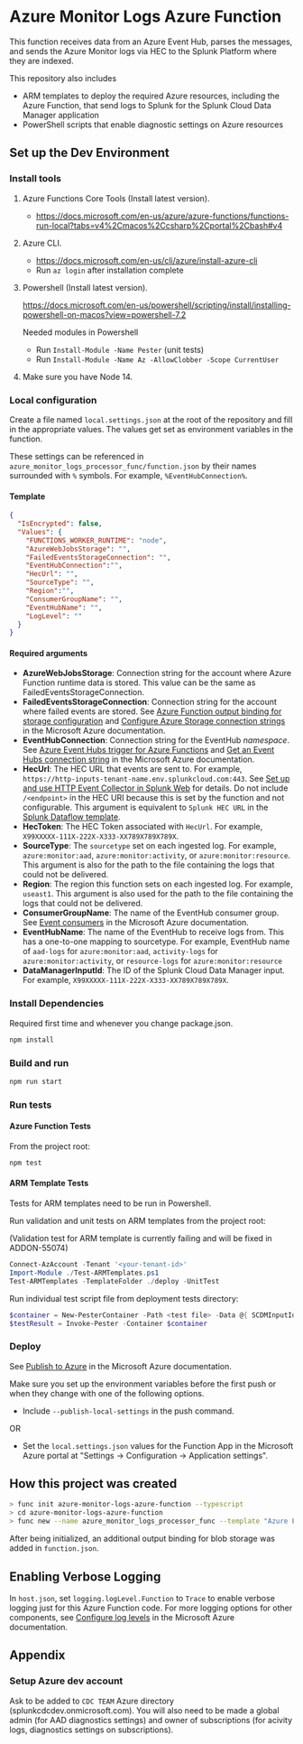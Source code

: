 # Azure Monitor Logs Azure Function
This function receives data from an Azure Event Hub, parses the messages, and sends the Azure Monitor logs via HEC to the Splunk Platform where they are indexed.

This repository also includes
* ARM templates to deploy the required Azure resources, including the Azure Function, that send logs to Splunk for the Splunk Cloud Data Manager application
* PowerShell scripts that enable diagnostic settings on Azure resources

## Set up the Dev Environment

### Install tools
1. Azure Functions Core Tools (Install latest version).
   * https://docs.microsoft.com/en-us/azure/azure-functions/functions-run-local?tabs=v4%2Cmacos%2Ccsharp%2Cportal%2Cbash#v4
2. Azure CLI.
   * https://docs.microsoft.com/en-us/cli/azure/install-azure-cli
   * Run `az login` after installation complete
3. Powershell (Install latest version).

   https://docs.microsoft.com/en-us/powershell/scripting/install/installing-powershell-on-macos?view=powershell-7.2
   
   Needed modules in Powershell
   * Run `Install-Module -Name Pester` (unit tests)
   * Run `Install-Module -Name Az -AllowClobber -Scope CurrentUser`
4. Make sure you have Node 14.

### Local configuration
Create a file named `local.settings.json` at the root of the repository and fill in the appropriate values. The values
get set as environment variables in the function.

These settings can be referenced in `azure_monitor_logs_processor_func/function.json` by their names
surrounded with `%` symbols. For example, `%EventHubConnection%`.

#### Template
```json
{
  "IsEncrypted": false,
  "Values": {
    "FUNCTIONS_WORKER_RUNTIME": "node",
    "AzureWebJobsStorage": "",
    "FailedEventsStorageConnection": "",
    "EventHubConnection":"",
    "HecUrl": "",
    "SourceType": "",
    "Region":"",
    "ConsumerGroupName": "",
    "EventHubName": "",
    "LogLevel": ""
  }
}
```
#### Required arguments
- **AzureWebJobsStorage**: Connection string for the account where Azure Function runtime data is stored. This value can be the same as FailedEventsStorageConnection.
- **FailedEventsStorageConnection**: Connection string for the account where failed events are stored.
  See [Azure Function output binding for storage configuration](https://docs.microsoft.com/en-us/azure/azure-functions/functions-bindings-storage-blob-output?tabs=javascript#configuration) and [Configure Azure Storage connection strings](https://docs.microsoft.com/en-us/azure/storage/common/storage-configure-connection-string) in the Microsoft Azure documentation.
- **EventHubConnection**: Connection string for the EventHub *namespace*. See [Azure Event Hubs trigger for Azure Functions](https://docs.microsoft.com/en-us/azure/azure-functions/functions-bindings-event-hubs-trigger?tabs=javascript#configuration) and [Get an Event Hubs connection string](https://docs.microsoft.com/en-us/azure/event-hubs/event-hubs-get-connection-string) in the Microsoft Azure documentation.
- **HecUrl**: The HEC URL that events are sent to. For example, `https://http-inputs-tenant-name.env.splunkcloud.com:443`. See [Set up and use HTTP Event Collector in Splunk Web](https://docs.splunk.com/Documentation/Splunk/8.2.1/Data/UsetheHTTPEventCollector) for details. Do not include `/<endpoint>` in the HEC URI because this is set by the function and not configurable. This argument is equivalent to `Splunk HEC URL` in the [Splunk Dataflow template](https://cloud.google.com/blog/products/data-analytics/connect-to-splunk-with-a-dataflow-template).
- **HecToken**: The HEC Token associated with `HecUrl`. For example, `X99XXXXX-111X-222X-X333-XX789X789X789X`.
- **SourceType**: The `sourcetype` set on each ingested log. For example, `azure:monitor:aad`, `azure:monitor:activity`, or `azure:monitor:resource`. This argument is also for the path to the file containing the logs that could not be delivered.
- **Region**: The region this function sets on each ingested log. For example, `useast1`. This argument is also used for the path to the file containing the logs that could not be delivered.
- **ConsumerGroupName**: The name of the EventHub consumer group. See [Event consumers](https://docs.microsoft.com/en-us/azure/event-hubs/event-hubs-features#event-consumers) in the Microsoft Azure documentation.
- **EventHubName**: The name of the EventHub to receive logs from. This has a one-to-one mapping to sourcetype. For example, EventHub name of `aad-logs` for `azure:monitor:aad`, `activity-logs` for `azure:monitor:activity`, or `resource-logs` for `azure:monitor:resource`
- **DataManagerInputId**: The ID of the Splunk Cloud Data Manager input. For example, `X99XXXXX-111X-222X-X333-XX789X789X789X`.

### Install Dependencies
Required first time and whenever you change package.json.
```bash
npm install
```
### Build and run
```bash
npm run start
```

### Run tests
#### Azure Function Tests
From the project root:
```bash
npm test
```

#### ARM Template Tests
Tests for ARM templates need to be run in Powershell.

Run validation and unit tests on ARM templates from the project root:

(Validation test for ARM template is currently failing and will be fixed in ADDON-55074)
```powershell
Connect-AzAccount -Tenant '<your-tenant-id>'
Import-Module ./Test-ARMTemplates.ps1
Test-ARMTemplates -TemplateFolder ./deploy -UnitTest
```

Run individual test script file from deployment tests directory:
```powershell
$container = New-PesterContainer -Path <test file> -Data @{ SCDMInputId=<SCDMId> }
$testResult = Invoke-Pester -Container $container
```

### Deploy
See [Publish to Azure](https://docs.microsoft.com/en-us/azure/azure-functions/functions-run-local?tabs=windows%2Ccsharp%2Cportal%2Cbash%2Ckeda#publish) in the Microsoft Azure documentation.

Make sure you set up the environment variables before the first push or when they change with one of the following options.

- Include `--publish-local-settings` in the push command.

OR

- Set the `local.settings.json` values for the Function App in the Microsoft Azure portal at "Settings -> Configuration -> Application settings".


## How this project was created
```bash
> func init azure-monitor-logs-azure-function --typescript
> cd azure-monitor-logs-azure-function
> func new --name azure_monitor_logs_processor_func --template "Azure Event Hub trigger" --cadinality "many" --connection "EVENTHUB_CONNECTION_STRING"
```
After being initialized, an additional output binding for blob storage was added in `function.json`.

## Enabling Verbose Logging
In `host.json`, set `logging.logLevel.Function` to `Trace` to enable verbose logging just for this Azure Function code.
For more logging options for other components, see [Configure log levels](https://docs.microsoft.com/en-us/azure/azure-functions/configure-monitoring?tabs=v2#configure-log-levels) in the Microsoft Azure documentation.

## Appendix
### Setup Azure dev account
Ask to be added to `CDC TEAM` Azure directory (splunkcdcdev.onmicrosoft.com). 
You will also need to be made a global admin (for AAD diagnostics settings) and owner of subscriptions (for acivity logs, diagnostics settings on subscriptions).